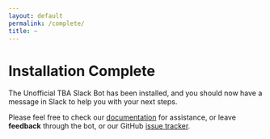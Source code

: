 ```yaml
---
layout: default
permalink: /complete/
title: ~
---
```


# Installation Complete #

The Unofficial TBA Slack Bot has been installed, and you should now have a message in Slack to help you with your 
 next steps.

Please feel free to check our [documentation](/docs/) for assistance, or leave __feedback__ through the bot, 
 or our GitHub [issue tracker](https://github.com/FRC5881/TBASlackBot/issues).
